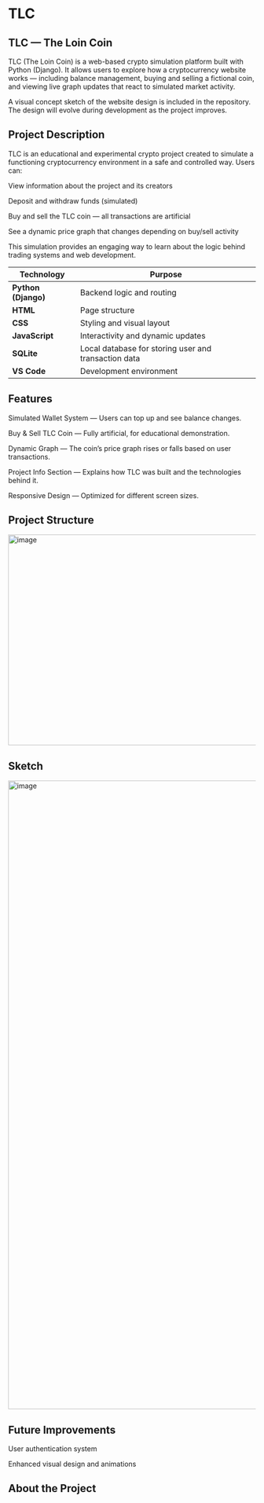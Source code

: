 # TLC

## TLC — The Loin Coin

TLC (The Loin Coin) is a web-based crypto simulation platform built with Python (Django).
It allows users to explore how a cryptocurrency website works — including balance management, buying and selling a fictional coin, and viewing live graph updates that react to simulated market activity.

A visual concept sketch of the website design is included in the repository.
The design will evolve during development as the project improves.

## Project Description

TLC is an educational and experimental crypto project created to simulate a functioning cryptocurrency environment in a safe and controlled way.
Users can:

View information about the project and its creators

Deposit and withdraw funds (simulated)

Buy and sell the TLC coin — all transactions are artificial

See a dynamic price graph that changes depending on buy/sell activity

This simulation provides an engaging way to learn about the logic behind trading systems and web development.

| Technology          | Purpose                                              |
| ------------------- | ---------------------------------------------------- |
| **Python (Django)** | Backend logic and routing                            |
| **HTML**            | Page structure                                       |
| **CSS**             | Styling and visual layout                            |
| **JavaScript**      | Interactivity and dynamic updates                    |
| **SQLite**          | Local database for storing user and transaction data |
| **VS Code**         | Development environment                              |

## Features

Simulated Wallet System — Users can top up and see balance changes.

Buy & Sell TLC Coin — Fully artificial, for educational demonstration.

Dynamic Graph — The coin’s price graph rises or falls based on user transactions.

Project Info Section — Explains how TLC was built and the technologies behind it.

Responsive Design — Optimized for different screen sizes.

## Project Structure
<img width="916" height="429" alt="image" src="https://github.com/user-attachments/assets/063688ae-85b7-4bc1-8094-258d26e6440a" />

## Sketch
<img width="991" height="1280" alt="image" src="https://github.com/user-attachments/assets/9e060701-eca4-4af9-b9c3-ad9a6db74fcb" />

## Future Improvements

User authentication system

Enhanced visual design and animations

## About the Project
